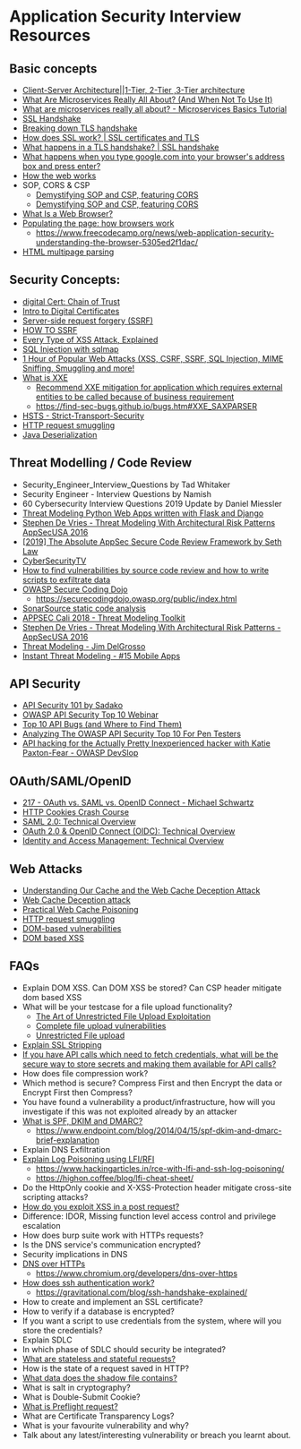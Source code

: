 # Application Security Interview Resources

## Basic concepts 
  - [Client-Server Architecture||1-Tier, 2-Tier ,3-Tier architecture](https://www.youtube.com/watch?v=ve82kSSj_Hs&ab_channel=BotEngineer)
  - [What Are Microservices Really All About? (And When Not To Use It)](https://www.youtube.com/watch?v=lTAcCNbJ7KE&ab_channel=ByteByteGo)
  - [What are microservices really all about? - Microservices Basics Tutorial](https://www.youtube.com/watch?v=j1gU2oGFayY&ab_channel=JavaBrains)
  - [SSL Handshake](https://www.youtube.com/watch?v=tKqSSOEjbgs&ab_channel=Simplilearn)
  - [Breaking down TLS handshake](https://www.youtube.com/watch?v=tKqSSOEjbgs&ab_channel=Simplilearn)
  - [How does SSL work? | SSL certificates and TLS](https://www.cloudflare.com/learning/ssl/how-does-ssl-work/)
  - [What happens in a TLS handshake? | SSL handshake](https://www.cloudflare.com/learning/ssl/what-happens-in-a-tls-handshake/)
  - [What happens when you type google.com into your browser's address box and press enter?](https://github.com/alex/what-happens-when)
  - [How the web works](https://developer.mozilla.org/en-US/docs/Learn/Getting_started_with_the_web/How_the_Web_works)
  - SOP, CORS & CSP
      - [Demystifying SOP and CSP, featuring CORS](https://dev.to/artis3n/demystifying-sop-and-csp-featuring-cors-16o3)
      - [Demystifying SOP and CSP, featuring CORS](https://blog.artis3nal.com/blog/demystifying-sop-and-csp/)
  - [What Is a Web Browser?](https://www.avast.com/c-what-is-a-web-browser)
  - [Populating the page: how browsers work](https://developer.mozilla.org/en-US/docs/Web/Performance/How_browsers_work)
      - https://www.freecodecamp.org/news/web-application-security-understanding-the-browser-5305ed2f1dac/
  - [HTML multipage parsing](https://html.spec.whatwg.org/multipage/parsing.html)


## Security Concepts:
  - [digital Cert: Chain of Trust](https://www.youtube.com/watch?v=heacxYUnFHA&ab_channel=DaveCrabbe)
  - [Intro to Digital Certificates](https://www.youtube.com/watch?v=qXLD2UHq2vk)
  - [Server-side request forgery (SSRF)](https://portswigger.net/web-security/ssrf)
  - [HOW TO SSRF](https://www.hackerone.com/application-security/how-server-side-request-forgery-ssrf)
  - [Every Type of XSS Attack, Explained](https://www.youtube.com/watch?v=nTCDQ0UmFgE&t)
  - [SQL Injection with sqlmap](https://www.youtube.com/watch?v=2YD4vygeghM&t)
  - [1 Hour of Popular Web Attacks (XSS, CSRF, SSRF, SQL Injection, MIME Sniffing, Smuggling and more!](https://www.youtube.com/watch?v=pdC3H8SX-F4)
  - [What is XXE](https://portswigger.net/web-security/xxe)
    - [Recommend XXE mitigation for application which requires external entities to be called because of business requirement](https://resources.infosecinstitute.com/topic/identify-mitigate-xxe-vulnerabilities/)
    - https://find-sec-bugs.github.io/bugs.htm#XXE_SAXPARSER
  - [HSTS - Strict-Transport-Security](https://developer.mozilla.org/en-US/docs/Web/HTTP/Headers/Strict-Transport-Security)
  - [HTTP request smuggling](https://portswigger.net/web-security/request-smuggling)
  - [Java Deserialization](https://waratek.com/blog/java-deserialization-vulnerability/)
    
## Threat Modelling / Code Review 
  - Security_Engineer_Interview_Questions by Tad Whitaker
  - Security Engineer - Interview Questions by Namish
  - 60 Cybersecurity Interview Questions 2019 Update by Daniel Miessler
  - [Threat Modeling Python Web Apps written with Flask and Django](https://www.youtube.com/watch?v=DJ41leCuUm0 )
  - [Stephen De Vries - Threat Modeling With Architectural Risk Patterns AppSecUSA 2016 ](https://www.youtube.com/watch?v=-LL4IE663ng)
  - [[2019] The Absolute AppSec Secure Code Review Framework by Seth Law](https://www.youtube.com/watch?v=Kepd1HsoE8o)
  - [CyberSecurityTV](https://www.youtube.com/c/CyberSecurityTV/videos)
  - [How to find vulnerabilities by source code review and how to write scripts to exfiltrate data](https://www.youtube.com/watch?v=eQ1I0wzS8p0&t)
  - [OWASP Secure Coding Dojo](https://owasp.org/www-project-secure-coding-dojo/)
    - https://securecodingdojo.owasp.org/public/index.html
  - [SonarSource static code analysis](https://rules.sonarsource.com/)
  - [APPSEC Cali 2018 - Threat Modeling Toolkit](https://www.youtube.com/watch?v=KGy_KCRUGd4)
  - [Stephen De Vries - Threat Modeling With Architectural Risk Patterns - AppSecUSA 2016](https://www.youtube.com/watch?v=-LL4IE663ng)
  - [Threat Modeling - Jim DelGrosso](https://www.youtube.com/watch?v=We2cy8JwVqc)
  - [Instant Threat Modeling - #15 Mobile Apps](https://www.youtube.com/watch?v=l4GtDZZFcA8)


## API Security
 - [API Security 101 by Sadako](https://www.youtube.com/watch?v=ijalD2NkRFg)
 - [OWASP API Security Top 10 Webinar](https://www.youtube.com/watch?v=zTkv_9ChVPY )
 - [Top 10 API Bugs (and Where to Find Them)](https://www.youtube.com/watch?v=aQGbYfalRTA&t)
 - [Analyzing The OWASP API Security Top 10 For Pen Testers](https://www.youtube.com/watch?v=5UTHUZ3NGfw&t)
 - [API hacking for the Actually Pretty Inexperienced hacker with Katie Paxton-Fear - OWASP DevSlop](https://www.youtube.com/watch?v=qqmyAxfGV9c)

## OAuth/SAML/OpenID
  - [217 - OAuth vs. SAML vs. OpenID Connect - Michael Schwartz](https://www.youtube.com/watch?v=lLeKTVobxDM&ab_channel=LASCON)
  - [HTTP Cookies Crash Course](https://www.youtube.com/watch?v=sovAIX4doOE&t)
  - [SAML 2.0: Technical Overview](https://www.youtube.com/watch?v=SvppXbpv-5k&t)
  - [OAuth 2.0 & OpenID Connect (OIDC): Technical Overview](https://www.youtube.com/watch?v=rTzlF-U9Y6Y)
  - [Identity and Access Management: Technical Overview](https://www.youtube.com/watch?v=Tcvsefz5DmA)


## Web Attacks
  - [Understanding Our Cache and the Web Cache Deception Attack](https://blog.cloudflare.com/understanding-our-cache-and-the-web-cache-deception-attack/)
  - [Web Cache Deception attack](https://omergil.blogspot.com/2017/02/web-cache-deception-attack.html)
  - [Practical Web Cache Poisoning](https://portswigger.net/research/practical-web-cache-poisoning)
  - [HTTP request smuggling](https://portswigger.net/web-security/request-smuggling)
  - [DOM-based vulnerabilities](https://portswigger.net/web-security/dom-based)
  - [DOM based XSS](https://portswigger.net/web-security/cross-site-scripting/dom-based)
  
  
 ## FAQs 
- Explain DOM XSS. Can DOM XSS be stored? Can CSP header mitigate dom based XSS
- What will be your testcase for a file upload functionality?
    - [The Art of Unrestricted File Upload Exploitation](https://bugdisclose.medium.com/art-of-unrestricted-file-upload-exploitation-92ed28796d0)
    - [Complete file upload vulnerabilities](https://resources.infosecinstitute.com/topic/file-upload-vulnerabilities/#gref)
    - [Unrestricted File upload](https://owasp.org/www-community/vulnerabilities/Unrestricted_File_Upload)
- [Explain SSL Stripping](https://blog.cloudflare.com/performing-preventing-ssl-stripping-a-plain-english-primer/)
- [If you have API calls which need to fetch credentials, what will be the secure way to store secrets and making them available for API calls?](https://medium.com/hackernoon/where-do-you-keep-credentials-for-your-lambda-functions-cac746048480)
- How does file compression work?
- Which method is secure? Compress First and then Encrypt the data or Encrypt First then Compress?
- You have found a vulnerability a product/infrastructure, how will you investigate if this was not exploited already by an attacker
- [What is SPF, DKIM and DMARC?](https://www.smartertools.com/blog/2019/04/09-understanding-spf-dkim-dmarc)
    - https://www.endpoint.com/blog/2014/04/15/spf-dkim-and-dmarc-brief-explanation
- Explain DNS Exfiltration
- [Explain Log Poisoning using LFI/RFI](https://www.hackingarticles.in/apache-log-poisoning-through-lfi/)
    - https://www.hackingarticles.in/rce-with-lfi-and-ssh-log-poisoning/
    - https://highon.coffee/blog/lfi-cheat-sheet/
- Do the HttpOnly cookie and X-XSS-Protection header mitigate cross-site scripting attacks?
- [How do you exploit XSS in a post request?](https://portswigger.net/blog/exploiting-xss-in-post-requests)
- Difference: IDOR, Missing function level access control and privilege escalation
- How does burp suite work with HTTPs requests?
- Is the DNS service's communication encrypted?
- Security implications in DNS
- [DNS over HTTPs](https://hacks.mozilla.org/2018/05/a-cartoon-intro-to-dns-over-https/)
    - https://www.chromium.org/developers/dns-over-https
- [How does ssh authentication work?](https://www.digitalocean.com/community/tutorials/understanding-the-ssh-encryption-and-connection-process)
    - https://gravitational.com/blog/ssh-handshake-explained/
- How to create and implement an SSL certificate?
- How to verify if a database is encrypted?
- If you want a script to use credentials from the system, where will you store the credentials?
- Explain SDLC
- In which phase of SDLC should security be integrated?
- [What are stateless and stateful requests?](https://www.geeksforgeeks.org/difference-between-stateless-and-stateful-protocol/)
- How is the state of a request saved in HTTP?
- [What data does the shadow file contains?](https://www.cyberciti.biz/faq/understanding-etcshadow-file/)
- What is salt in cryptography?
- What is Double-Submit Cookie?
- [What is Preflight request?](https://developer.mozilla.org/en-US/docs/Glossary/Preflight_request)
- What are Certificate Transparency Logs?
- What is your favourite vulnerability and why?
- Talk about any latest/interesting vulnerability or breach you learnt about.


